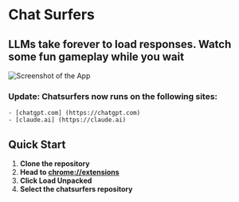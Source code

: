 # Chat Surfers
## LLMs take forever to load responses. Watch some fun gameplay while you wait

![Screenshot of the App](./icons/ChatSurferScreenshot.jpg)

### Update: Chatsurfers now runs on the following sites:
    - [chatgpt.com] (https://chatgpt.com)
    - [claude.ai] (https://claude.ai)

## Quick Start

1. **Clone the repository**  
2. **Head to [chrome://extensions](chrome://extensions)**
3. **Click Load Unpacked**
4. **Select the chatsurfers repository**

